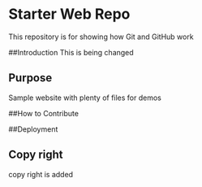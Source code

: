 # Starter Web Repo

This repository is for showing how Git and GitHub work

##Introduction
This is being changed
## Purpose

Sample website with plenty of files for demos

##How to Contribute

##Deployment
## Copy right

copy right is added